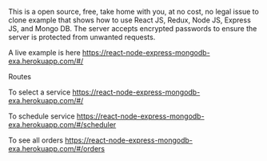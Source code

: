 This is a open source, free, take home with you, at no cost, no legal issue to clone example that shows how to use React JS, Redux, Node JS, Express JS, and Mongo DB. The server accepts encrypted passwords to ensure the server is protected from unwanted requests.

A live example is here https://react-node-express-mongodb-exa.herokuapp.com/#/

Routes 

To select a service
https://react-node-express-mongodb-exa.herokuapp.com/#/

To schedule service
https://react-node-express-mongodb-exa.herokuapp.com/#/scheduler

To see all orders
https://react-node-express-mongodb-exa.herokuapp.com/#/orders
